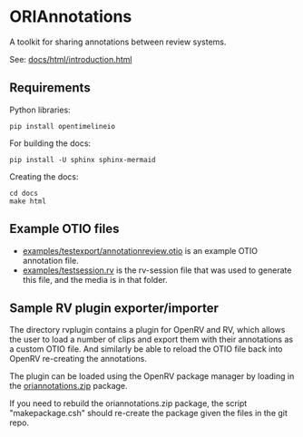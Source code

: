 # ORIAnnotations
A toolkit for sharing annotations between review systems.

See: [docs/html/introduction.html](https://richardssam.github.io/ORIAnnotations/docs/html/introduction.html)

## Requirements

Python libraries:

```
pip install opentimelineio
```

For building the docs:
```
pip install -U sphinx sphinx-mermaid
```

Creating the docs:
```
cd docs
make html
```

## Example OTIO files

   * [examples/testexport/annotationreview.otio](https://github.com/richardssam/ORIAnnotations/tree/main/examples) is an example OTIO annotation file.
   * [examples/testsession.rv](https://github.com/richardssam/ORIAnnotations/blob/main/examples/testsession.rv) is the rv-session file that was used to generate this file, and the media is in that folder.

## Sample RV plugin exporter/importer

The directory rvplugin contains a plugin for OpenRV and RV, which allows the user to load a number of clips and export them with their annotations as a custom OTIO file. And similarly be able to reload the OTIO file back into OpenRV re-creating the annotations.

The plugin can be loaded using the OpenRV package manager by loading in the [oriannotations.zip](https://github.com/richardssam/ORIAnnotations/blob/main/rvplugin/oriannotations.zip) package.

If you need to rebuild the oriannotations.zip package, the script "makepackage.csh" should re-create the package given the files in the git repo.

